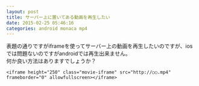 ```yaml
---
layout: post
title: サーバー上に置いてある動画を再生したい
date: 2015-02-25 05:46:16
categories: android monaca mp4
---
```

<p>表題の通りですがiframeを使ってサーバー上の動画を再生したいのですが、iosでは問題ないのですがandroidでは再生出来ません。<br>
何か良い方法はありますでしょうか？</p>

<pre class="lang-html prettyprint-override"><code>&lt;iframe height="250" class="movie-iframe" src="http://○○.mp4" frameborder="0" allowfullscreen&gt;&lt;/iframe&gt;
</code></pre>
